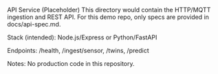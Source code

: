 API Service (Placeholder)
This directory would contain the HTTP/MQTT ingestion and REST API. For this demo repo, only specs are provided in docs/api-spec.md.

Stack (intended): Node.js/Express or Python/FastAPI

Endpoints: /health, /ingest/sensor, /twins, /predict

Notes: No production code in this repository.

